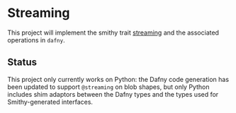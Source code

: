 # Streaming

This project will implement the smithy trait [streaming](https://smithy.io/2.0/spec/streaming.html#smithy-api-streaming-trait) and the associated operations in `dafny`.

## Status

This project only currently works on Python: the Dafny code generation
has been updated to support `@streaming` on blob shapes,
but only Python includes shim adaptors between the Dafny types
and the types used for Smithy-generated interfaces.
